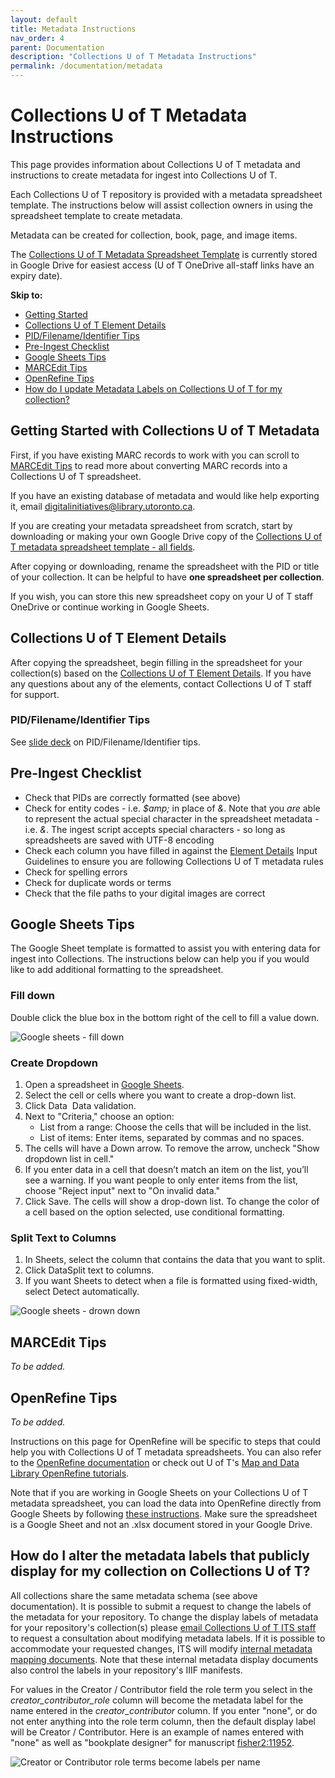 ```yaml
---
layout: default
title: Metadata Instructions
nav_order: 4
parent: Documentation
description: "Collections U of T Metadata Instructions"
permalink: /documentation/metadata
---
```


# Collections U of T Metadata Instructions

This page provides information about Collections U of T metadata and instructions to create metadata for ingest into Collections U of T.

Each Collections U of T repository is provided with a metadata spreadsheet template. The instructions below will assist collection owners in using the spreadsheet template to create metadata.

Metadata can be created for collection, book, page, and image items.

The [Collections U of T Metadata Spreadsheet Template](https://docs.google.com/spreadsheets/d/1PMtZt5CzkidIXbTBUaoi8Qg7kBU-m9RzeM-lBMORPks/edit?usp=sharing) is currently stored in Google Drive for easiest access (U of T OneDrive all-staff links have an expiry date).

**Skip to:**
* [Getting Started](https://utlib.github.io/collections-uoft/documentation/metadata#getting-started-with-collections-u-of-t-metadata)
* [Collections U of T Element Details](https://utlib.github.io/collections-uoft/documentation/metadata#collections-u-of-t-element-details)
* [PID/Filename/Identifier Tips](https://utlib.github.io/collections-uoft/documentation/metadata#pidfilenameidentifier-tips)
* [Pre-Ingest Checklist](https://utlib.github.io/collections-uoft/documentation/metadata#pre-ingest-checklist)
* [Google Sheets Tips](https://utlib.github.io/collections-uoft/documentation/metadata#google-sheets-tips)
* [MARCEdit Tips](https://utlib.github.io/collections-uoft/documentation/metadata#marcedit-tips)
* [OpenRefine Tips](https://utlib.github.io/collections-uoft/documentation/metadata#openrefine-tips)
* [How do I update Metadata Labels on Collections U of T for my collection?](https://utlib.github.io/collections-uoft/documentation/metadata#how-do-i-alter-the-metadata-labels-that-publicly-display-for-my-collection-on-collections-u-of-t)

## Getting Started with Collections U of T Metadata

First, if you have existing MARC records to work with you can scroll to [MARCEdit Tips](metadata_template_instructions.md#marcedit-tips) to read more about converting MARC records into a Collections U of T spreadsheet.

If you have an existing database of metadata and would like help exporting it, email [digitalinitiatives@library.utoronto.ca](mailto:digitalinitiatives@library.utoronto.ca).

If you are creating your metadata spreadsheet from scratch, start by downloading or making your own Google Drive copy of the [Collections U of T metadata spreadsheet template - all fields](https://docs.google.com/spreadsheets/d/1PMtZt5CzkidIXbTBUaoi8Qg7kBU-m9RzeM-lBMORPks/edit?usp=sharing).

After copying or downloading, rename the spreadsheet with the PID or title of your collection. It can be helpful to have **one spreadsheet per collection**. 

If you wish, you can store this new spreadsheet copy on your U of T staff OneDrive or continue working in Google Sheets.

## Collections U of T Element Details

After copying the spreadsheet, begin filling in the spreadsheet for your collection(s) based on the [Collections U of T Element Details](https://docs.google.com/spreadsheets/d/1EidYREGS521xZKoxBN3Fl-PzkJnNJAR_zftuXXwQsZg/edit#gid=0). If you have any questions about any of the elements, contact Collections U of T staff for support.

### PID/Filename/Identifier Tips

See [slide deck](https://docs.google.com/presentation/d/1W2PWTBE22rj15h7FbVDgAv5DIfg33rnn-1vLQZ_qgDw/edit?usp=sharing) on PID/Filename/Identifier tips. 

## Pre-Ingest Checklist

* Check that PIDs are correctly formatted (see above)
* Check for entity codes - i.e. *$amp;* in place of *&*. Note that you *are* able to represent the actual special character in the spreadsheet metadata - i.e. *&*. The ingest script accepts special characters - so long as spreadsheets are saved with UTF-8 encoding
* Check each column you have filled in against the [Element Details](https://docs.google.com/spreadsheets/d/1EidYREGS521xZKoxBN3Fl-PzkJnNJAR_zftuXXwQsZg/edit#gid=0) Input Guidelines to ensure you are following Collections U of T metadata rules
* Check for spelling errors
* Check for duplicate words or terms
* Check that the file paths to your digital images are correct

## Google Sheets Tips

The Google Sheet template is formatted to assist you with entering data for ingest into Collections. The instructions below can help you if you would like to add additional formatting to the spreadsheet.

### Fill down

Double click the blue box in the bottom right of the cell to fill a value down.

![Google sheets - fill down](../img/sheets_fill_down.png)


### Create Dropdown

1. Open a spreadsheet in [Google Sheets](https://docs.google.com/spreadsheets/).
2. Select the cell or cells where you want to create a drop-down list.
3. Click Data  Data validation.
4. Next to "Criteria," choose an option:
    * List from a range: Choose the cells that will be included in the list.
    * List of items: Enter items, separated by commas and no spaces.
5. The cells will have a Down arrow. To remove the arrow, uncheck "Show dropdown list in cell."
6. If you enter data in a cell that doesn’t match an item on the list, you’ll see a warning. If you want people to only enter items from the list, choose "Reject input" next to "On invalid data."
7. Click Save. The cells will show a drop-down list. To change the color of a cell based on the option selected, use conditional formatting. 

### Split Text to Columns

1. In Sheets, select the column that contains the data that you want to split.
2. Click DataSplit text to columns.
3. If you want Sheets to detect when a file is formatted using fixed-width, select Detect automatically.

![Google sheets - drown down](../img/sheets_drop_down.png)

## MARCEdit Tips

*To be added.*

## OpenRefine Tips

*To be added.*

Instructions on this page for OpenRefine will be specific to steps that could help you with Collections U of T metadata spreadsheets. You can also refer to the [OpenRefine documentation](https://openrefine.org/docs) or check out U of T's [Map and Data Library OpenRefine tutorials](https://mdl.library.utoronto.ca/tools/openrefine).

Note that if you are working in Google Sheets on your Collections U of T metadata spreadsheet, you can load the data into OpenRefine directly from Google Sheets by following [these instructions](https://openrefine.org/docs/manual/starting#google-data). Make sure the spreadsheet is a Google Sheet and not an .xlsx document stored in your Google Drive. 

## How do I alter the metadata labels that publicly display for my collection on Collections U of T?

All collections share the same metadata schema (see above documentation). It is possible to submit a request to change the labels of the metadata for your repository. To change the display labels of metadata for your repository's collection(s) please [email Collections U of T ITS staff](mailto:digitalinitiatives@library.utoronto.ca) to request a consultation about modifying metadata labels. If it is possible to accommodate your requested changes, ITS will modify [internal metadata mapping documents](https://git.library.utoronto.ca/utl-its/digital-collections/collections-lookup/-/tree/main/src/config/metadataMapping?ref_type=heads). Note that these internal metadata display documents also control the labels in your repository's IIIF manifests.

For values in the Creator / Contributor field the role term you select in the *creator_contributor_role* column will become the metadata label for the name entered in the *creator_contributor* column. If you enter "none", or do not enter anything into the role term column, then the default display label will be Creator / Contributor. Here is an example of names entered with "none" as well as "bookplate designer" for manuscript [fisher2:11952](https://collections.library.utoronto.ca/view/fisher2:11952).

![Creator or Contributor role terms become labels per name](../img/creator_contributor_role_terms.jpg)
